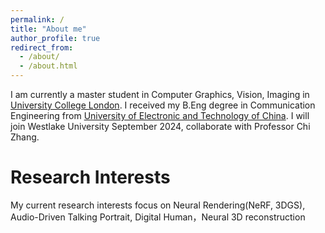 ```yaml
---
permalink: /
title: "About me"
author_profile: true
redirect_from: 
  - /about/
  - /about.html
---
```


I am currently a master student in Computer Graphics, Vision, Imaging in [University College London](https://www.ucl.ac.uk). I received my B.Eng degree in Communication Engineering from [University of Electronic and Technology of China](https://en.uestc.edu.cn).
I will join Westlake University September 2024, collaborate with Professor Chi Zhang.

# Research Interests
My current research interests focus on Neural Rendering(NeRF, 3DGS), Audio-Driven Talking Portrait, Digital Human，Neural 3D reconstruction
